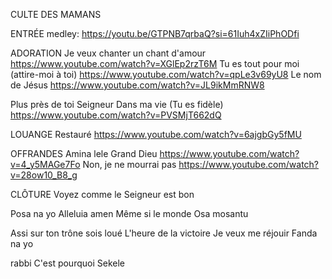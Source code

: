 CULTE DES MAMANS

ENTRÉE
medley: 
https://youtu.be/GTPNB7qrbaQ?si=61Iuh4xZIiPhODfi

ADORATION
Je veux chanter un chant d'amour
https://www.youtube.com/watch?v=XGlEp2rzT6M
Tu es tout pour moi (attire-moi à toi)
https://www.youtube.com/watch?v=qpLe3v69yU8
Le nom de Jésus
https://www.youtube.com/watch?v=JL9ikMmRNW8

Plus près de toi Seigneur
Dans ma vie (Tu es fidèle)
https://www.youtube.com/watch?v=PVSMjT662dQ

LOUANGE
Restauré
https://www.youtube.com/watch?v=6ajgbGy5fMU

OFFRANDES
Amina lele
Grand Dieu
https://www.youtube.com/watch?v=4_y5MAGe7Fo
Non, je ne mourrai pas
https://www.youtube.com/watch?v=28ow10_B8_g

CLÔTURE
Voyez comme le Seigneur est bon


Posa na yo
Alleluia amen
Même si le monde
Osa mosantu


Assi sur ton trône sois loué
L'heure de la victoire
Je veux me réjouir
Fanda na yo

rabbi
C'est pourquoi
Sekele
